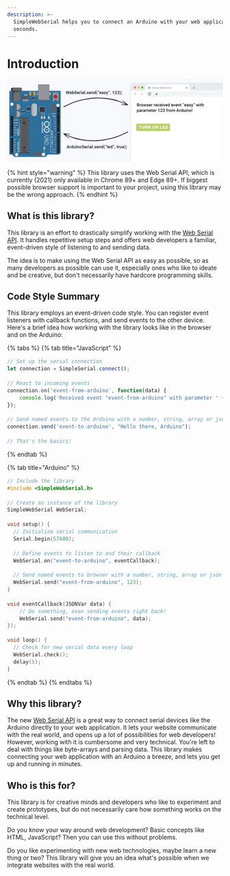 ```yaml
---
description: >-
  SimpleWebSerial helps you to connect an Arduino with your web application, in
  seconds.
---
```


# Introduction

![](.gitbook/assets/titelbild-v4.jpg)

{% hint style="warning" %}
This library uses the Web Serial API, which is currently \(2021\) only available in Chrome 89+ and Edge 89+. If biggest possible browser support is important to your project, using this library may be the wrong approach.
{% endhint %}

## What is this library?

This library is an effort to drastically simplify working with the [Web Serial API](https://wicg.github.io/serial/). It handles repetitive setup steps and offers web developers a familiar, event-driven style of listening to and sending data.

The idea is to make using the Web Serial API as easy as possible, so as many developers as possible can use it, especially ones who like to ideate and be creative, but don't necessarily have hardcore programming skills.

## Code Style Summary

This library employs an event-driven code style. You can register event listeners with callback functions, and send events to the other device. Here's a brief idea how working with the library looks like in the browser and on the Arduino:

{% tabs %}
{% tab title="JavaScript" %}
```javascript
// Set up the serial connection
let connection = SimpleSerial.connect();

// React to incoming events
connection.on('event-from-arduino', function(data) {
    console.log('Received event "event-from-arduino" with parameter ' + data)
});

// Send named events to the Arduino with a number, string, array or json object
connection.send('event-to-arduino', "Hello there, Arduino");

// That's the basics!
```
{% endtab %}

{% tab title="Arduino" %}
```c
// Include the library
#include <SimpleWebSerial.h>

// Create an instance of the library
SimpleWebSerial WebSerial;

void setup() {
  // Initialize serial communication
  Serial.begin(57600);
  
  // Define events to listen to and their callback
  WebSerial.on("event-to-arduino", eventCallback); 
  
  // Send named events to browser with a number, string, array or json object
  WebSerial.send("event-from-arduino", 123);
}

void eventCallback(JSONVar data) {
    // Do something, even sending events right back!
    WebSerial.send("event-from-arduino", data);
});

void loop() {
  // Check for new serial data every loop
  WebSerial.check();
  delay(5);
}
```
{% endtab %}
{% endtabs %}

## Why this library?

The new [Web Serial API](https://wicg.github.io/serial/) is a great way to connect serial devices like the Arduino directly to your web application. It lets your website communicate with the real world, and opens up a lot of possibilities for web developers! However, working with it is cumbersome and very technical. You're left to deal with things like byte-arrays and parsing data. This library makes connecting your web application with an Arduino a breeze, and lets you get up and running in minutes.

## Who is this for?

This library is for creative minds and developers who like to experiment and create prototypes, but do not necessarily care how something works on the technical level.

Do you know your way around web development? Basic concepts like HTML, JavaScript? Then you can use this without problems.

Do you like experimenting with new web technologies, maybe learn a new thing or two? This library will give you an idea what's possible when we integrate websites with the real world.

